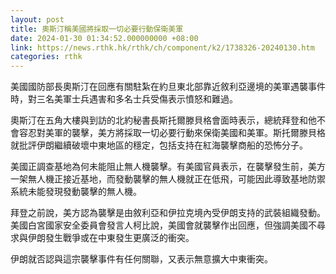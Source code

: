 ```yaml
---
layout: post
title: 奧斯汀稱美國將採取一切必要行動保衛美軍
date: 2024-01-30 01:34:52.000000000 +08:00
link: https://news.rthk.hk/rthk/ch/component/k2/1738326-20240130.htm
categories: rthk
---
```


美國國防部長奧斯汀在回應有關駐紮在約旦東北部靠近敘利亞邊境的美軍遇襲事件時，對三名美軍士兵遇害和多名士兵受傷表示憤怒和難過。

奧斯汀在五角大樓與到訪的北約秘書長斯托爾滕貝格會面時表示，總統拜登和他不會容忍對美軍的襲擊，美方將採取一切必要行動來保衛美國和美軍。斯托爾滕貝格就批評伊朗繼續破壞中東地區的穩定，包括支持在紅海襲擊商船的恐怖分子。

美國正調查基地為何未能阻止無人機襲擊。有美國官員表示，在襲擊發生前，美方一架無人機正接近基地，而發動襲擊的無人機就正在低飛，可能因此導致基地防禦系統未能發現發動襲擊的無人機。

拜登之前說，美方認為襲擊是由敘利亞和伊拉克境內受伊朗支持的武裝組織發動。美國白宮國家安全委員會發言人柯比說，美國會就襲擊作出回應，但強調美國不尋求與伊朗發生戰爭或在中東發生更廣泛的衝突。

伊朗就否認與這宗襲擊事件有任何關聯，又表示無意擴大中東衝突。
